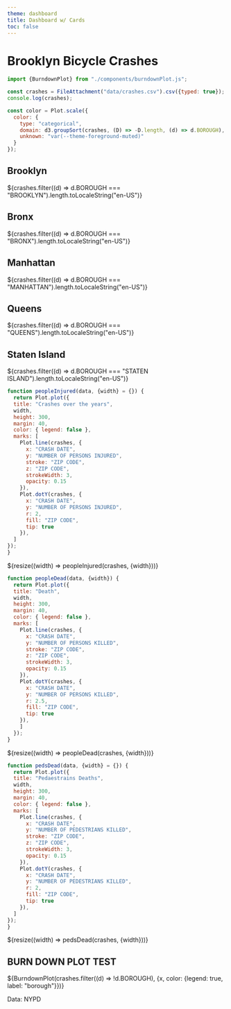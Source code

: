 ```yaml
---
theme: dashboard
title: Dashboard w/ Cards 
toc: false
---
```


# Brooklyn Bicycle Crashes

```js
import {BurndownPlot} from "./components/burndownPlot.js";
```

<!-- Load and transform the data -->

```js
const crashes = FileAttachment("data/crashes.csv").csv({typed: true}); // change pathway to API narrowed by cyclist injured >= 1
console.log(crashes);
```

<!-- A shared color scale for consistency, sorted by the number of launches -->

```js
const color = Plot.scale({
  color: {
    type: "categorical",
    domain: d3.groupSort(crashes, (D) => -D.length, (d) => d.BOROUGH),
    unknown: "var(--theme-foreground-muted)"
  }
});
```

<!-- Cards with big numbers -->

<div class="grid grid-cols-4">
  <div class="card">
    <h2>Brooklyn</h2>
    <span class="big">${crashes.filter((d) => d.BOROUGH === "BROOKLYN").length.toLocaleString("en-US")}</span>
  </div>
  <div class="card">
    <h2>Bronx</h2>
    <span class="big">${crashes.filter((d) => d.BOROUGH === "BRONX").length.toLocaleString("en-US")}</span>
  </div>
  <div class="card">
    <h2>Manhattan</h2>
     <span class="big">${crashes.filter((d) => d.BOROUGH === "MANHATTAN").length.toLocaleString("en-US")}</span>
  </div>
  <div class="card">
    <h2>Queens</h2>
     <span class="big">${crashes.filter((d) => d.BOROUGH === "QUEENS").length.toLocaleString("en-US")}</span>
  </div>
  <div class="card">
    <h2>Staten Island</h2>
     <span class="big">${crashes.filter((d) => d.BOROUGH === "STATEN ISLAND").length.toLocaleString("en-US")}</span>
  </div>
</div>

<!-- Plot of crash history -->

```js
function peopleInjured(data, {width} = {}) {
  return Plot.plot({
  title: "Crashes over the years",
  width, 
  height: 300, 
  margin: 40,
  color: { legend: false },
  marks: [
    Plot.line(crashes, {
      x: "CRASH DATE",
      y: "NUMBER OF PERSONS INJURED",
      stroke: "ZIP CODE",
      z: "ZIP CODE",
      strokeWidth: 3,
      opacity: 0.15
    }),
    Plot.dotY(crashes, { 
      x: "CRASH DATE",
      y: "NUMBER OF PERSONS INJURED",
      r: 2,
      fill: "ZIP CODE",
      tip: true
    }),
  ]
});
}
```

<div class="grid grid-cols-1">
  <div class="card">
  ${resize((width) => peopleInjured(crashes, {width}))}

  </div>
</div>

<!-- Plot of crash vehicles -->

```js
function peopleDead(data, {width}) {
  return Plot.plot({
  title: "Death",
  width, 
  height: 300, 
  margin: 40,
  color: { legend: false },
  marks: [
    Plot.line(crashes, {
      x: "CRASH DATE",
      y: "NUMBER OF PERSONS KILLED",
      stroke: "ZIP CODE",
      z: "ZIP CODE",
      strokeWidth: 3,
      opacity: 0.15
    }),
    Plot.dotY(crashes, { 
      x: "CRASH DATE",
      y: "NUMBER OF PERSONS KILLED",
      r: 2.5,
      fill: "ZIP CODE",
      tip: true
    }),
    ]
  });
}
```

<div class="grid grid-cols-1">
  <div class="card">
    ${resize((width) => peopleDead(crashes, {width}))}
  
  </div>
</div>

<!-- pedestrians deaths -->

```js
function pedsDead(data, {width} = {}) {
  return Plot.plot({
  title: "Pedaestrains Deaths",
  width, 
  height: 300, 
  margin: 40,
  color: { legend: false },
  marks: [
    Plot.line(crashes, {
      x: "CRASH DATE",
      y: "NUMBER OF PEDESTRIANS KILLED",
      stroke: "ZIP CODE",
      z: "ZIP CODE",
      strokeWidth: 3,
      opacity: 0.15
    }),
    Plot.dotY(crashes, { 
      x: "CRASH DATE",
      y: "NUMBER OF PEDESTRIANS KILLED",
      r: 2,
      fill: "ZIP CODE",
      tip: true
    }),
  ]
});
}
```

<div class="grid grid-cols-1">
  <div class="card">
  ${resize((width) => pedsDead(crashes, {width}))}

  </div>
</div>

<div class="grid">
  <div class="card">
    <h2>BURN DOWN PLOT TEST</h2>
    ${BurndownPlot(crashes.filter((d) => !d.BOROUGH), {x, color: {legend: true, label: "borough"}})}

  </div>
</div>

Data: NYPD
